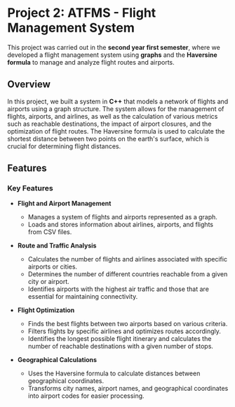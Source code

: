 # Project 2: ATFMS - Flight Management System

This project was carried out in the **second year first semester**, where we developed a flight management system using **graphs** and the **Haversine formula** to manage and analyze flight routes and airports.

## Overview

In this project, we built a system in **C++** that models a network of flights and airports using a graph structure. The system allows for the management of flights, airports, and airlines, as well as the calculation of various metrics such as reachable destinations, the impact of airport closures, and the optimization of flight routes. The Haversine formula is used to calculate the shortest distance between two points on the earth's surface, which is crucial for determining flight distances.

## Features

### Key Features

- **Flight and Airport Management**

  - Manages a system of flights and airports represented as a graph.
  - Loads and stores information about airlines, airports, and flights from CSV files.

- **Route and Traffic Analysis**

  - Calculates the number of flights and airlines associated with specific airports or cities.
  - Determines the number of different countries reachable from a given city or airport.
  - Identifies airports with the highest air traffic and those that are essential for maintaining connectivity.

- **Flight Optimization**

  - Finds the best flights between two airports based on various criteria.
  - Filters flights by specific airlines and optimizes routes accordingly.
  - Identifies the longest possible flight itinerary and calculates the number of reachable destinations with a given number of stops.

- **Geographical Calculations**
  - Uses the Haversine formula to calculate distances between geographical coordinates.
  - Transforms city names, airport names, and geographical coordinates into airport codes for easier processing.

